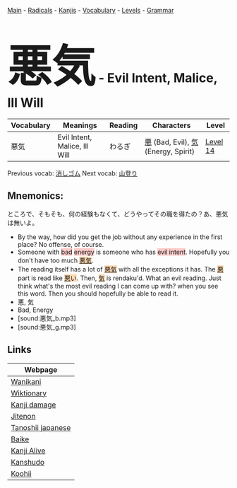 <style> bigfont {font-size: 100px}</style>
[Main](../README.md) -
[Radicals](../radicals.md) -
[Kanjis](../kanjis.md) -
[Vocabulary](../vocabulary.md) -
[Levels](../levels.md) -
[Grammar](../grammar.md)
# <bigfont> 悪気</bigfont> - Evil Intent, Malice, Ill Will 

| Vocabulary | Meanings | Reading | Characters | Level |
| --- | --- | --- | --- | --- |
| 悪気 | Evil Intent, Malice, Ill Will | わるぎ |  [悪](../kanjis/悪.md) (Bad, Evil), [気](../kanjis/気.md) (Energy, Spirit) | [Level 14](../levels/wk_level14.md) |

Previous vocab: [消しゴム](消しゴム.md) Next vocab: [山登り](山登り.md) 

## Mnemonics:
ところで、そもそも、何の経験もなくて、どうやってその職を得たの？あ、悪気は無いよ。
* By the way, how did you get the job without any experience in the first place? No offense, of course.
* Someone with <span style="background-color:#ffcccb"> bad</span> <span style="background-color:#ffcccb"> energy</span> is someone who has <span style="background-color:#ffcccb"> evil intent</span>. Hopefully you don't have too much <span style="background-color:#fed8b1"> [悪気]([悪](https://jisho.org/search/悪)気)</span>.
* The reading itself has a lot of <span style="background-color:#fed8b1"> [悪気]([悪](https://jisho.org/search/悪)気)</span> with all the exceptions it has. The <span style="background-color:#fed8b1"> [悪](https://jisho.org/search/悪)</span> part is read like <span style="background-color:#fed8b1"> [悪](https://jisho.org/search/悪)い</span>. Then, <span style="background-color:#fed8b1"> [気](https://jisho.org/search/気)</span> is rendaku'd. What an evil reading. Just think what's the most evil reading I can come up with? when you see this word. Then you should hopefully be able to read it.
* 悪, 気
* Bad, Energy
* [sound:悪気_b.mp3]
* [sound:悪気_g.mp3]


## Links 

| Webpage |
| --- |
| [Wanikani          ](https://www.wanikani.com/kanji/悪気) |
| [Wiktionary        ](https://en.wiktionary.org/wiki/悪気) |
| [Kanji damage      ](http://www.kanjidamage.com/kanji/search?utf8=✓&q=悪気) |
| [Jitenon           ](https://jitenon.com/kanji/悪気) |
| [Tanoshii japanese ](https://www.tanoshiijapanese.com/dictionary/kanji.cfm?k=悪気) |
| [Baike             ](https://baike.baidu.com/item/悪気) |
| [Kanji Alive       ](https://app.kanjialive.com/悪気) |
| [Kanshudo          ](https://www.kanshudo.com/searchmn?q=悪気) |
| [Koohii            ](https://kanji.koohii.com/study/kanji/悪気) |
